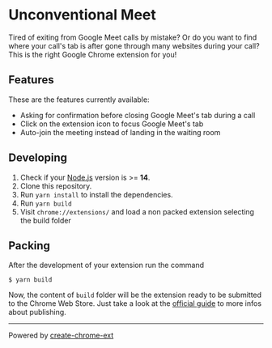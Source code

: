 # Unconventional Meet

Tired of exiting from Google Meet calls by mistake? Or do you want to find where your call's tab is after gone through many websites during your call? This is the right Google Chrome extension for you!

## Features

These are the features currently available:

- Asking for confirmation before closing Google Meet's tab during a call
- Click on the extension icon to focus Google Meet's tab
- Auto-join the meeting instead of landing in the waiting room

## Developing

1. Check if your [Node.js](https://nodejs.org/) version is >= **14**.
2. Clone this repository.
3. Run `yarn install` to install the dependencies.
4. Run `yarn build`
5. Visit `chrome://extensions/` and load a non packed extension selecting the build folder

## Packing

After the development of your extension run the command

```shell
$ yarn build
```

Now, the content of `build` folder will be the extension ready to be submitted to the Chrome Web Store. Just take a look at the [official guide](https://developer.chrome.com/webstore/publish) to more infos about publishing.

---

Powered by [create-chrome-ext](https://github.com/guocaoyi/create-chrome-ext)
